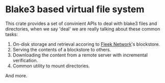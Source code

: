 # Blake3 based virtual file system

This crate provides a set of convinient APIs to deal with blake3 files and directories, when
we say 'deal' we are really talking about these common tasks:

1. On-disk storage and retrieval accoring to [Fleek Network](https://fleek.network)'s blockstore.
2. Serving the contents of a blockstore to others.
3. Downloading the content from a remote server with incremental verification.
4. Common utility to mount directories.

And more.